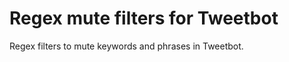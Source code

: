 Regex mute filters for Tweetbot
============

Regex filters to mute keywords and phrases in Tweetbot.